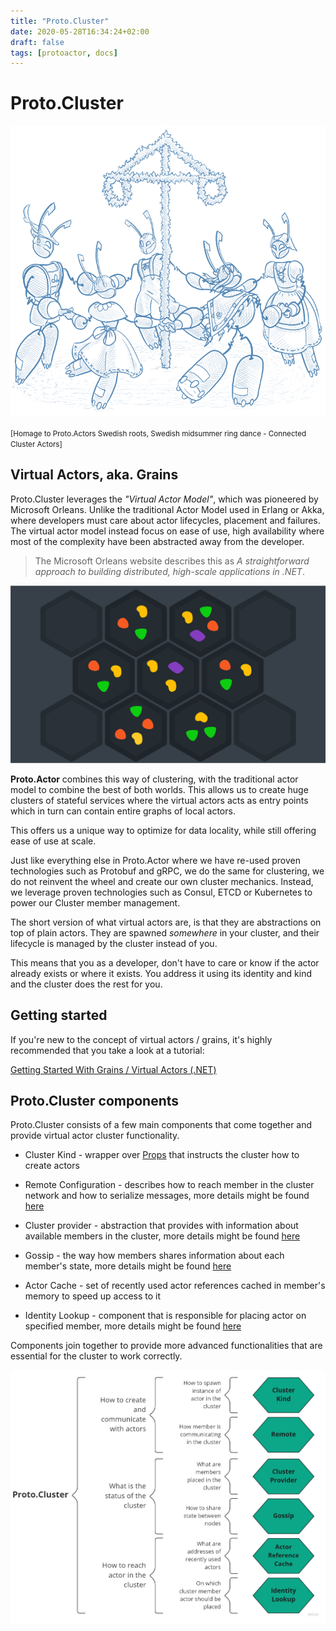 ```yaml
---
title: "Proto.Cluster"
date: 2020-05-28T16:34:24+02:00
draft: false
tags: [protoactor, docs]
---
```


# Proto.Cluster

![proto.cluster](images/Cluster-2-blue.png)

<small>[Homage to Proto.Actors Swedish roots, Swedish midsummer ring dance - Connected Cluster Actors]</small>

## Virtual Actors, aka. Grains

Proto.Cluster leverages the _"Virtual Actor Model"_, which was pioneered by Microsoft Orleans.
Unlike the traditional Actor Model used in Erlang or Akka, where developers must care about actor lifecycles, placement and failures.
The virtual actor model instead focus on ease of use, high availability where most of the complexity have been abstracted away from the developer.

> The Microsoft Orleans website describes this as _A straightforward approach to building distributed, high-scale applications in .NET_.

![grains](images/grains.png)

**Proto.Actor** combines this way of clustering, with the traditional actor model to combine the best of both worlds.
This allows us to create huge clusters of stateful services where the virtual actors acts as entry points which in turn can contain entire graphs of local actors.

This offers us a unique way to optimize for data locality, while still offering ease of use at scale.

Just like everything else in Proto.Actor where we have re-used proven technologies such as Protobuf and gRPC, we do the same for clustering, we do not reinvent the wheel and create our own cluster mechanics.
Instead, we leverage proven technologies such as Consul, ETCD or Kubernetes to power our Cluster member management.

The short version of what virtual actors are, is that they are abstractions on top of plain actors.
They are spawned _somewhere_ in your cluster, and their lifecycle is managed by the cluster instead of you.

This means that you as a developer, don't have to care or know if the actor already exists or where it exists.
You address it using its identity and kind and the cluster does the rest for you.

## Getting started

If you're new to the concept of virtual actors / grains, it's highly recommended that you take a look at a tutorial:

[Getting Started With Grains / Virtual Actors (.NET)](cluster/getting-started-net.md)

## Proto.Cluster components

Proto.Cluster consists of a few main components that come together and provide virtual actor cluster functionality.

* Cluster Kind - wrapper over [Props](props.md) that instructs the cluster how to create actors

* Remote Configuration - describes how to reach member in the cluster network and how to serialize messages, more details might be found [here](remote.md)

* Cluster provider - abstraction that provides with information about available members in the cluster, more details might be found [here](cluster/cluster-providers-net.md)

* Gossip - the way how members shares information about each member's state, more details might be found [here](cluster/gossip.md)

* Actor Cache - set of recently used actor references cached in member's memory to speed up access to it

* Identity Lookup - component that is responsible for placing actor on specified member, more details might be found [here](cluster/identity-lookup-net.md)

Components join together to provide more advanced functionalities that are essential for the cluster to work correctly.

![proto.cluster overview v1](cluster/images/proto-cluster-overview.jpg)